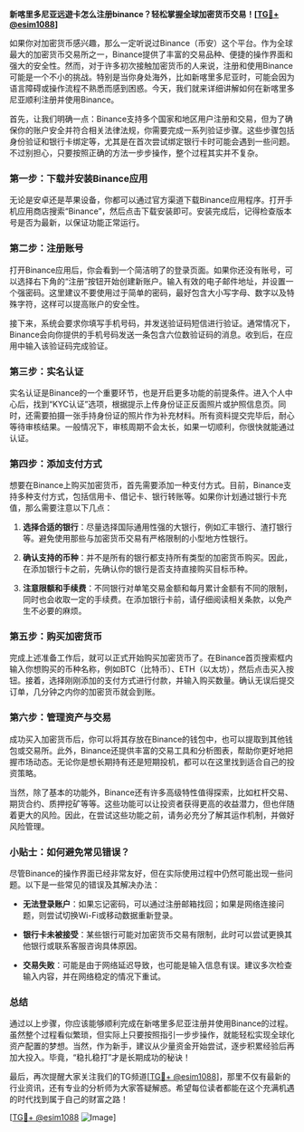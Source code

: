 **新喀里多尼亚远遊卡怎么注册binance？轻松掌握全球加密货币交易！[[TG💪+ @esim1088](https://t.me/s/esim1088)]**

如果你对加密货币感兴趣，那么一定听说过Binance（币安）这个平台。作为全球最大的加密货币交易所之一，Binance提供了丰富的交易品种、便捷的操作界面和强大的安全性。然而，对于许多初次接触加密货币的人来说，注册和使用Binance可能是一个不小的挑战。特别是当你身处海外，比如新喀里多尼亚时，可能会因为语言障碍或操作流程不熟悉而感到困惑。今天，我们就来详细讲解如何在新喀里多尼亚顺利注册并使用Binance。

首先，让我们明确一点：Binance支持多个国家和地区用户注册和交易，但为了确保你的账户安全并符合相关法律法规，你需要完成一系列验证步骤。这些步骤包括身份验证和银行卡绑定等，尤其是在首次尝试绑定银行卡时可能会遇到一些问题。不过别担心，只要按照正确的方法一步步操作，整个过程其实并不复杂。

### **第一步：下载并安装Binance应用**
无论是安卓还是苹果设备，你都可以通过官方渠道下载Binance应用程序。打开手机应用商店搜索“Binance”，然后点击下载安装即可。安装完成后，记得检查版本号是否为最新，以保证功能正常运行。

### **第二步：注册账号**
打开Binance应用后，你会看到一个简洁明了的登录页面。如果你还没有账号，可以选择右下角的“注册”按钮开始创建新账户。输入有效的电子邮件地址，并设置一个强密码。这里建议不要使用过于简单的密码，最好包含大小写字母、数字以及特殊字符，这样可以提高账户的安全性。

接下来，系统会要求你填写手机号码，并发送验证码短信进行验证。通常情况下，Binance会向你提供的手机号码发送一条包含六位数验证码的消息。收到后，在应用中输入该验证码完成验证。

### **第三步：实名认证**
实名认证是Binance的一个重要环节，也是开启更多功能的前提条件。进入个人中心后，找到“KYC认证”选项，根据提示上传身份证正反面照片或护照信息页。同时，还需要拍摄一张手持身份证的照片作为补充材料。所有资料提交完毕后，耐心等待审核结果。一般情况下，审核周期不会太长，如果一切顺利，你很快就能通过认证。

### **第四步：添加支付方式**
想要在Binance上购买加密货币，首先需要添加一种支付方式。目前，Binance支持多种支付方式，包括信用卡、借记卡、银行转账等。如果你计划通过银行卡充值，那么需要注意以下几点：

1. **选择合适的银行**：尽量选择国际通用性强的大银行，例如汇丰银行、渣打银行等。避免使用那些与加密货币交易有严格限制的小型地方性银行。
   
2. **确认支持的币种**：并不是所有的银行都支持所有类型的加密货币购买。因此，在添加银行卡之前，先确认你的银行是否支持直接购买目标币种。

3. **注意限额和手续费**：不同银行对单笔交易金额和每月累计金额有不同的限制，同时也会收取一定的手续费。在添加银行卡前，请仔细阅读相关条款，以免产生不必要的麻烦。

### **第五步：购买加密货币**
完成上述准备工作后，就可以正式开始购买加密货币了。在Binance首页搜索框内输入你想购买的币种名称，例如BTC（比特币）、ETH（以太坊），然后点击买入按钮。接着，选择刚刚添加的支付方式进行付款，并输入购买数量。确认无误后提交订单，几分钟之内你的加密货币就会到账。

### **第六步：管理资产与交易**
成功买入加密货币后，你可以将其存放在Binance的钱包中，也可以提取到其他钱包或交易所。此外，Binance还提供丰富的交易工具和分析图表，帮助你更好地把握市场动态。无论你是想长期持有还是短期投机，都可以在这里找到适合自己的投资策略。

当然，除了基本的功能外，Binance还有许多高级特性值得探索，比如杠杆交易、期货合约、质押挖矿等等。这些功能可以让投资者获得更高的收益潜力，但也伴随着更大的风险。因此，在尝试这些功能之前，请务必充分了解其运作机制，并做好风险管理。

### **小贴士：如何避免常见错误？**
尽管Binance的操作界面已经非常友好，但在实际使用过程中仍然可能出现一些问题。以下是一些常见的错误及其解决办法：

- **无法登录账户**：如果忘记密码，可以通过注册邮箱找回；如果是网络连接问题，则尝试切换Wi-Fi或移动数据重新登录。
  
- **银行卡未被接受**：某些银行可能对加密货币交易有限制，此时可以尝试更换其他银行或联系客服咨询具体原因。
  
- **交易失败**：可能是由于网络延迟导致，也可能是输入信息有误。建议多次检查输入内容，并在网络稳定的情况下重试。

### **总结**
通过以上步骤，你应该能够顺利完成在新喀里多尼亚注册并使用Binance的过程。虽然整个过程看似繁琐，但实际上只要按照指引一步步操作，就能轻松实现全球化资产配置的梦想。当然，作为新手，建议从少量资金开始尝试，逐步积累经验后再加大投入。毕竟，“稳扎稳打”才是长期成功的秘诀！

最后，再次提醒大家关注我们的TG频道[[TG💪+ @esim1088](https://t.me/s/esim1088)]，那里不仅有最新的行业资讯，还有专业的分析师为大家答疑解惑。希望每位读者都能在这个充满机遇的时代找到属于自己的财富之路！

[[TG💪+ @esim1088](https://t.me/s/esim1088) ![Image](https://i.postimg.cc/4NQfJmqS/Snipaste-2025-05-13-00-14-12.png)]